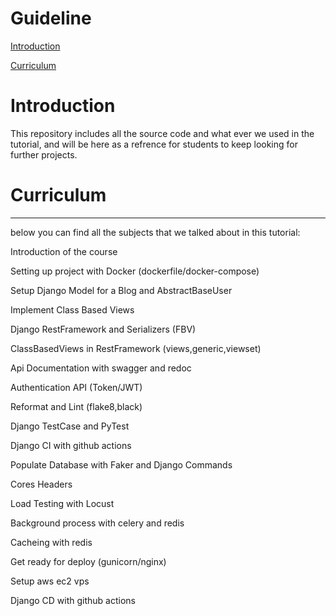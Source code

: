 <p>
  <h1>
    Guideline
  </h1>
</p>
<p>
  <a href="#introduction">
    Introduction
  </a>
</p>
<p>
  <a href="#curriculm">
    Curriculum
  </a>
</p>
<h1 id="introduction"> 
  Introduction
</h1>

<p>
  This repository includes all the source code and what ever we used in the tutorial, and will be here as a refrence for students to keep looking for further projects.
</p>
<h1 id="curriculm">
  Curriculum
</h1>
<p>
  <hr/>
  below you can find all the subjects that we talked about in this tutorial:
</p>
<p>
  Introduction of the course
</p>
<p>
  Setting up project with Docker (dockerfile/docker-compose)
</p>
<p>  
  Setup Django Model for a Blog and AbstractBaseUser
</p>
<p>
  Implement Class Based Views
</p>
<p>
  Django RestFramework and Serializers (FBV)
</p>
<p>
  ClassBasedViews in RestFramework (views,generic,viewset)
</p>
<p>
  Api Documentation with swagger and redoc
</p>
<p>
  Authentication API (Token/JWT)
</p>
<p>
  Reformat and Lint (flake8,black)
</p>
<p>
  Django TestCase and PyTest
</p>
<p>
  Django CI with github actions
</p>
<p>
  Populate Database with Faker and Django Commands
</p>
<p>
  Cores Headers
</p>
<p>
  Load Testing with Locust
</p>
<p>
  Background process with celery and redis
</p>
<p>
  Cacheing with redis
</p>
<p>
  Get ready for deploy (gunicorn/nginx)
</p>
<p>
  Setup aws ec2 vps 
</p>
<p>
  Django CD with github actions
</p>
